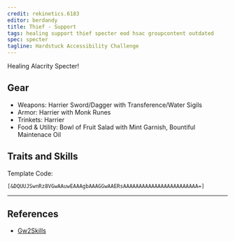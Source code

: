 ```yaml
---
credit: rekinetics.6183
editor: berdandy
title: Thief - Support
tags: healing support thief specter eod hsac groupcontent outdated
spec: specter
tagline: Hardstuck Accessibility Challenge
---
```


Healing Alacrity Specter!

## Gear

- Weapons: Harrier Sword/Dagger with Transference/Water Sigils
- Armor: Harrier with Monk Runes
- Trinkets: Harrier
- Food & Utility: Bowl of Fruit Salad with Mint Garnish, Bountiful Maintenace Oil

## Traits and Skills

Template Code:

`[&DQUUJSwnRz8VGwAAuwEAAAgbAAAGGwAAERsAAAAAAAAAAAAAAAAAAAAAAAA=]`

---

<div
  data-armory-embed='skills'
  data-armory-ids='63292,13117,63323,63276,63275'
>
</div>
<div
  data-armory-embed='specializations'
  data-armory-ids='20,44,71'
  data-armory-20-traits='1160,1297,1135'
  data-armory-44-traits='1163,1277,1158'
  data-armory-71-traits='2275,2285,2289'
>
</div>
<script async src='https://unpkg.com/armory-embeds@^0.x.x/armory-embeds.js'></script>



## References

- [Gw2Skills](http://gw2skills.net/editor/?PagAwilhyCZpMWWLeKXnxfA-zRJYqRDfZkYCUdB47s0+mF-e)
